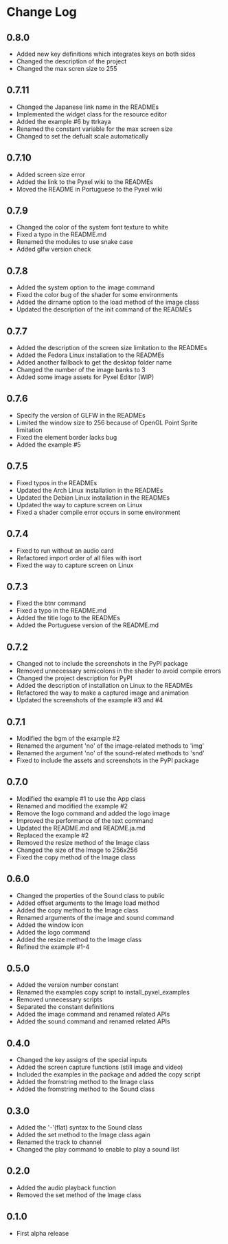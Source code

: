 # Change Log

## 0.8.0
- Added new key definitions which integrates keys on both sides
- Changed the description of the project
- Changed the max scren size to 255

## 0.7.11
- Changed the Japanese link name in the READMEs
- Implemented the widget class for the resource editor
- Added the example #6 by ttrkaya
- Renamed the constant variable for the max screen size
- Changed to set the defualt scale automatically

## 0.7.10
- Added screen size error
- Added the link to the Pyxel wiki to the READMEs
- Moved the README in Portuguese to the Pyxel wiki

## 0.7.9
- Changed the color of the system font texture to white
- Fixed a typo in the README.md
- Renamed the modules to use snake case
- Added glfw version check

## 0.7.8
- Added the system option to the image command
- Fixed the color bug of the shader for some environments
- Added the dirname option to the load method of the image class
- Updated the description of the init command of the READMEs

## 0.7.7
- Added the description of the screen size limitation to the READMEs
- Added the Fedora Linux installation to the READMEs
- Added another fallback to get the desktop folder name
- Changed the number of the image banks to 3
- Added some image assets for Pyxel Editor (WIP)

## 0.7.6
- Specify the version of GLFW in the READMEs
- Limited the window size to 256 because of OpenGL Point Sprite limitation
- Fixed the element border lacks bug
- Added the example #5

## 0.7.5
- Fixed typos in the READMEs
- Updated the Arch Linux installation in the READMEs
- Updated the Debian Linux installation in the READMEs
- Updated the way to capture screen on Linux
- Fixed a shader compile error occurs in some environment

## 0.7.4
- Fixed to run without an audio card
- Refactored import order of all files with isort
- Fixed the way to capture screen on Linux

## 0.7.3
- Fixed the btnr command
- Fixed a typo in the README.md
- Added the title logo to the READMEs
- Added the Portuguese version of the README.md

## 0.7.2
- Changed not to include the screenshots in the PyPI package
- Removed unnecessary semicolons in the shader to avoid compile errors
- Changed the project description for PyPI
- Added the description of installation on Linux to the READMEs
- Refactored the way to make a captured image and animation
- Updated the screenshots of the example #3 and #4

## 0.7.1
- Modified the bgm of the example #2
- Renamed the argument 'no' of the image-related methods to 'img'
- Renamed the argument 'no' of the sound-related methods to 'snd'
- Fixed to include the assets and screenshots in the PyPI package

## 0.7.0
- Modified the example #1 to use the App class
- Renamed and modified the example #2
- Remove the logo command and added the logo image
- Improved the performance of the text command
- Updated the README.md and README.ja.md
- Replaced the example #2
- Removed the resize method of the Image class
- Changed the size of the Image to 256x256
- Fixed the copy method of the Image class

## 0.6.0
- Changed the properties of the Sound class to public
- Added offset arguments to the Image load method
- Added the copy method to the Image class
- Renamed arguments of the image and sound command
- Added the window icon
- Added the logo command
- Added the resize method to the Image class
- Refined the example #1-4

## 0.5.0
- Added the version number constant
- Renamed the examples copy script to install_pyxel_examples
- Removed unnecessary scripts
- Separated the constant definitions
- Added the image command and renamed related APIs
- Added the sound command and renamed related APIs

## 0.4.0
- Changed the key assigns of the special inputs
- Added the screen capture functions (still image and video)
- Included the examples in the package and added the copy script
- Added the fromstring method to the Image class
- Added the fromstring method to the Sound class

## 0.3.0
- Added the '-'(flat) syntax to the Sound class
- Added the set method to the Image class again
- Renamed the track to channel
- Changed the play command to enable to play a sound list

## 0.2.0
- Added the audio playback function
- Removed the set method of the Image class

## 0.1.0
- First alpha release
